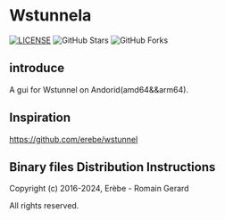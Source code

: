 # Wstunnela


[![LICENSE](https://img.shields.io/github/license/mashape/apistatus.svg?style=flat-square&label=LICENSE)](https://github.com/maytom2016/Wstunnela/blob/master/LICENSE)
![GitHub Stars](https://img.shields.io/github/stars/maytom2016/Wstunnela.svg?style=flat-square&label=Stars&logo=github)
![GitHub Forks](https://img.shields.io/github/forks/maytom2016/Wstunnela.svg?style=flat-square&label=Forks&logo=github)

## introduce
A gui for Wstunnel on Andorid(amd64&&arm64).

## Inspiration
https://github.com/erebe/wstunnel

## Binary files Distribution Instructions

Copyright (c) 2016-2024, Erèbe - Romain Gerard

All rights reserved.
